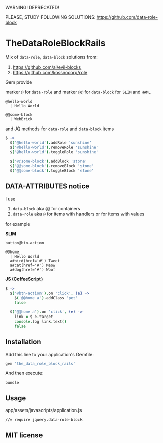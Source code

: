 WARNING! DEPRECATED!

PLEASE, STUDY FOLLOWING SOLUTIONS: https://github.com/data-role-block


# TheDataRoleBlockRails

Mix of `data-role`, `data-block` solutions from:

1. https://github.com/ai/evil-blocks
2. https://github.com/kossnocorp/role

Gem provide

marker `@` for `data-role` and marker `@@` for `data-block` for `SLIM` and `HAML`

```slim
@hello-world
  | Hello World

@@some-block
  | WebBrick
```
and JQ methods for `data-role` and `data-block` items

```coffeescript
$ ->
  $('@hello-world').addRole 'sunshine'
  $('@hello-world').removeRole 'sunshine'
  $('@hello-world').toggleRole 'sunshine'

  $('@@some-block').addBlock 'stone'
  $('@@some-block').removeBlock 'stone'
  $('@@some-block').toggleBlock 'stone'
```

## DATA-ATTRIBUTES notice

I use

1. `data-block` aka `@@` for containers
2. `data-role` aka `@` for items with handlers or for items with values

for example

**SLIM**
```slim
button@btn-action

@@home
  | Hello World
  a#bird(href='#') Tweet
  a#cat(href='#') Meow 
  a#dog(href='#') Woof
```

**JS (CoffeeScript)**
```coffeescript
$ ->
  $('@btn-action').on 'click', (e) ->
    $('@@home a').addClass 'pet'
    false
    
  $('@@home a').on 'click', (e) ->
    link = $ e.target
    console.log link.text()
    false
```

## Installation

Add this line to your application's Gemfile:

```ruby
gem 'the_data_role_block_rails'
```

And then execute:

```
bundle
```

## Usage

app/assets/javascripts/application.js

```
//= require jquery.data-role-block
```

## MIT license
